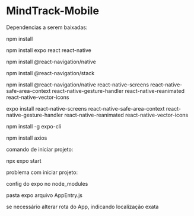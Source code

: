 # MindTrack-Mobile

Dependencias a serem baixadas:

npm install

npm install expo react react-native

npm install @react-navigation/native

npm install @react-navigation/stack

npm install @react-navigation/native react-native-screens react-native-safe-area-context react-native-gesture-handler react-native-reanimated react-native-vector-icons

expo install react-native-screens react-native-safe-area-context react-native-gesture-handler react-native-reanimated react-native-vector-icons

npm install -g expo-cli

npm install axios



comando de iniciar projeto:

npx expo start

problema com iniciar projeto:

config do expo no node_modules

pasta expo arquivo AppEntry.js

se necessário alterar rota do App, indicando localização exata
